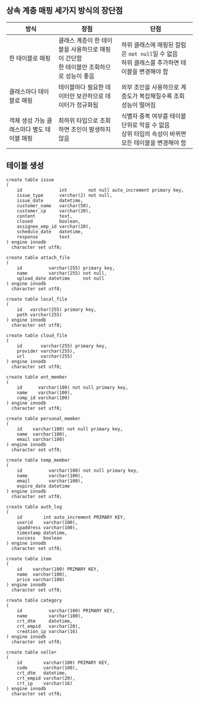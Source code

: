 ## 상속 계층 매핑 세가지 방식의 장단점

| 방식                                       | 장점                                                         | 단점                                                         |
| ------------------------------------------ | ------------------------------------------------------------ | ------------------------------------------------------------ |
| 한 테이블로 매핑                           | 클래스 계층이 한 테이블을 사용하므로 매핑이 간단함<br />한 테이블만 조회하므로 성능이 좋음 | 하위 클래스에 매핑된 칼럼은 `not null`일 수 없음<br />하위 클래스를 추가하면 테이블을 변경해야 함 |
| 클래스마다 테이블로 매핑                   | 테이블마다 필요한 데이터만 보관하므로 데이터가 정규화됨      | 외부 조인을 사용하므로 계층도가 복잡해질수록 조회 성능이 떨어짐 |
| 객체 생성 가능 클래스마다 별도 테이블 매핑 | 최하위 타입으로 조회하면 조인이 발생하지 않음                | 식별자 중복 여부를 테이블 단위로 막을 수 없음<br />상위 타입의 속성이 바뀌면 모든 테이블을 변경해야 함 |

## 테이블 생성

```mysql
create table issue
(
    id              int        not null auto_increment primary key,
    issue_type      varchar(2) not null,
    issue_date      datetime,
    customer_name   varchar(50),
    customer_cp     varchar(20),
    content         text,
    closed          boolean,
    assignee_emp_id varchar(20),
    schedule_date   datetime,
    response        text
) engine innodb
  character set utf8;

create table attach_file
(
    id          varchar(255) primary key,
    name        varchar(255) not null,
    upload_date datetime     not null
) engine innodb
  character set utf8;

create table local_file
(
    id   varchar(255) primary key,
    path varchar(255)
) engine innodb
  character set utf8;

create table cloud_file
(
    id       varchar(255) primary key,
    provider varchar(255),
    url      varchar(255)
) engine innodb
  character set utf8;

create table ent_member
(
    id      varchar(100) not null primary key,
    name    varchar(100),
    comp_id varchar(100)
) engine innodb
  character set utf8;

create table personal_member
(
    id    varchar(100) not null primary key,
    name  varchar(100),
    email varchar(100)
) engine innodb
  character set utf8;

create table temp_member
(
    id          varchar(100) not null primary key,
    name        varchar(100),
    email       varchar(100),
    expire_date datetime
) engine innodb
  character set utf8;

create table auth_log
(
    id        int auto_increment PRIMARY KEY,
    userid    varchar(100),
    ipaddress varchar(100),
    timestamp datetime,
    success   boolean
) engine innodb
  character set utf8;

create table item
(
    id    varchar(100) PRIMARY KEY,
    name  varchar(100),
    price varchar(100)
) engine innodb
  character set utf8;

create table category
(
    id          varchar(100) PRIMARY KEY,
    name        varchar(100),
    crt_dtm     datetime,
    crt_empid   varchar(20),
    creation_ip varchar(16)
) engine innodb
  character set utf8;

create table seller
(
    id        varchar(100) PRIMARY KEY,
    code      varchar(100),
    crt_dtm   datetime,
    crt_empid varchar(20),
    crt_ip    varchar(16)
) engine innodb
  character set utf8;
```
